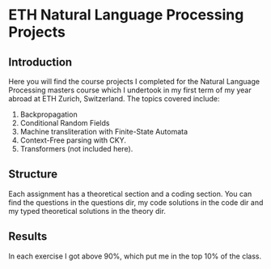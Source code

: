 # ETH Natural Language Processing Projects

## Introduction
Here you will find the course projects I completed for the Natural Language Processing 
masters course which I undertook in my first term of my year abroad 
at ETH Zurich, Switzerland.
The topics covered include:

1. Backpropagation
2. Conditional Random Fields
3. Machine transliteration with Finite-State Automata
4. Context-Free parsing with CKY.
5. Transformers (not included here).

## Structure
Each assignment has a theoretical section and a coding section.
You can find the questions in the questions dir, my code solutions
in the code dir and my typed theoretical solutions in the theory dir.

## Results
In each exercise I got above 90%, which put me in the top 10% of the class.
